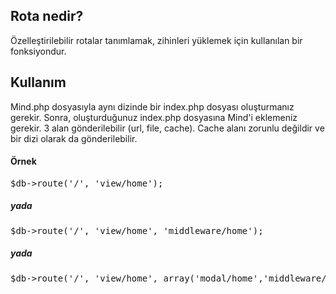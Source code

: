 <h2>Rota nedir?</h2>
Özelleştirilebilir rotalar tanımlamak, zihinleri yüklemek için kullanılan bir fonksiyondur.
<h2>Kullanım</h2>
Mind.php dosyasıyla aynı dizinde bir index.php dosyası oluşturmanız gerekir. Sonra, oluşturduğunuz index.php dosyasına Mind'i eklemeniz gerekir. 3 alan gönderilebilir (url, file, cache). Cache alanı zorunlu değildir ve bir dizi olarak da gönderilebilir.
<h4>Örnek</h4>

<pre>
$db->route('/', 'view/home');
</pre>

<h5>yada</h5>

<pre>
$db->route('/', 'view/home', 'middleware/home');
</pre>

<h5>yada</h5>

<pre>
$db->route('/', 'view/home', array('modal/home','middleware/home');
</pre>